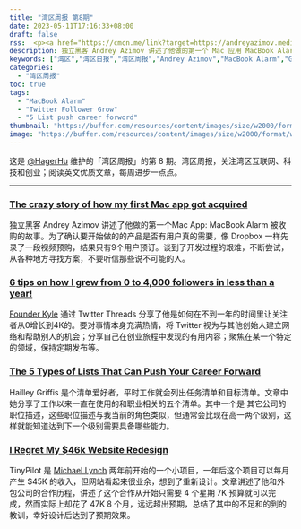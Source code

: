 ```yaml
---
title: "湾区周报 第8期"
date: 2023-05-11T17:16:33+08:00
draft: false
rss:  <p><a href="https://cmcn.me/link?target=https://andreyazimov.medium.com/the-crazy-story-of-how-my-first-mac-app-got-acquired-258bd03d8840">[The crazy story of how my first Mac app got acquired]</a></br> 独立黑客 Andrey Azimov 讲述了他做的第一个 Mac 应用 MacBook Alarm 被收购的故事。为了确认要开始做的的产品是否有用户真的需要，像 Dropbox 一样先录了一段视频预购，结果只有 9 个用户预购。谈到了开发过程的艰难，不断尝试，从各种地方寻找方案，不要听信那些说不可能的人。</p>
description: 独立黑客 Andrey Azimov 讲述了他做的第一个 Mac 应用 MacBook Alarm 被收购的故事。为了确认要开始做的的产品是否有用户真的需要，像 Dropbox 一样先录了一段视频预购，结果只有 9 个用户预购。谈到了开发过程的艰难，不断尝试，从各种地方寻找方案，不要听信那些说不可能的人。
keywords: ["湾区","湾区日报","湾区周报","Andrey Azimov","MacBook Alarm","Grow","Twittter Follower","Career List"]
categories:
  - "湾区周报"
toc: true
tags:
  - "MacBook Alarm"
  - "Twitter Follower Grow"
  - "5 List push career forword"
thumbnail: "https://buffer.com/resources/content/images/size/w2000/format/webp/wp-content/uploads/2014/12/IMG_1195.jpg"
image: "https://buffer.com/resources/content/images/size/w2000/format/webp/wp-content/uploads/2014/12/IMG_1195.jpg"
---
```


这是 [@HagerHu](https://twitter.com/hagerhu) 维护的「湾区周报」的第 8 期。湾区周报，关注湾区互联网、科技和创业；阅读英文优质文章，每周进步一点点。

---

### [The crazy story of how my first Mac app got acquired](https://cmcn.me/link?target=https://andreyazimov.medium.com/the-crazy-story-of-how-my-first-mac-app-got-acquired-258bd03d8840)

独立黑客 Andrey Azimov 讲述了他做的第一个Mac App: MacBook Alarm 被收购的故事。为了确认要开始做的的产品是否有用户真的需要，像 Dropbox 一样先录了一段视频预购，结果只有9个用户预订。谈到了开发过程的艰难，不断尝试，从各种地方寻找方案，不要听信那些说不可能的人。

### [6 tips on how I grew from 0 to 4,000 followers in less than a year!](https://www.indiehackers.com/post/6-tips-on-how-i-grew-from-0-to-4-000-followers-in-less-than-a-year-a350a3ad1a)

[Founder Kyle](https://twitter.com/FounderKyle) 通过 Twitter Threads 分享了他是如何在不到一年的时间里让关注者从0增长到4K的。要对事情本身充满热情，将 Twitter 视为与其他创始人建立网络和帮助别人的机会；分享自己在创业旅程中发现的有用内容；聚焦在某一个特定的领域，保持定期发布等。

### [The 5 Types of Lists That Can Push Your Career Forward](https://buffer.com/resources/career-lists/)

Hailley Griffis 是个清单爱好者，平时工作就会列出任务清单和目标清单。文章中她分享了工作以来一直在使用的和职业相关的五个清单。其中一个是 其它公司的职位描述，这些职位描述与我当前的角色类似，但通常会比现在高一两个级别，这样就能知道达到下一个级别需要具备哪些能力。

### [I Regret My $46k Website Redesign](https://mtlynch.io/tinypilot-redesign/)

TinyPilot 是 [Michael Lynch](https://mtlynch.io/) 两年前开始的一个小项目，一年后这个项目可以每月产生  $45K 的收入，但网站看起来很业余，想到了重新设计。文章讲述了他和外包公司的合作历程，讲述了这个合作从开始只需要 4 个星期 7K 预算就可以完成，然而实际上却花了 47K 8 个月，远远超出预期，总结了其中的不足和的到的教训，幸好设计后达到了预期效果。
